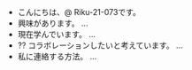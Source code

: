 - こんにちは、@ Riku-21-073です。
- 興味があります。 ...
- 現在学んでいます。 ...
- ⁇ コラボレーションしたいと考えています。 ...
- 私に連絡する方法。 ... 

<!---
Riku-21-073 / Riku-21-073は、GitHubプロファイルに「README.md」(このファイル)が表示されるため、 ⁇ 特別な ⁇ リポジトリです。.
プレビューリンクをクリックして、変更を確認できます。.
--->
